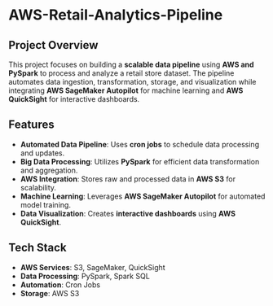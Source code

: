 # AWS-Retail-Analytics-Pipeline

## Project Overview  
This project focuses on building a **scalable data pipeline** using **AWS and PySpark** to process and analyze a retail store dataset. The pipeline automates data ingestion, transformation, storage, and visualization while integrating **AWS SageMaker Autopilot** for machine learning and **AWS QuickSight** for interactive dashboards.

## Features  
- **Automated Data Pipeline**: Uses **cron jobs** to schedule data processing and updates.  
- **Big Data Processing**: Utilizes **PySpark** for efficient data transformation and aggregation.  
- **AWS Integration**: Stores raw and processed data in **AWS S3** for scalability.  
- **Machine Learning**: Leverages **AWS SageMaker Autopilot** for automated model training.  
- **Data Visualization**: Creates **interactive dashboards** using **AWS QuickSight**.  

## Tech Stack  
- **AWS Services**: S3, SageMaker, QuickSight  
- **Data Processing**: PySpark, Spark SQL  
- **Automation**: Cron Jobs  
- **Storage**: AWS S3  
